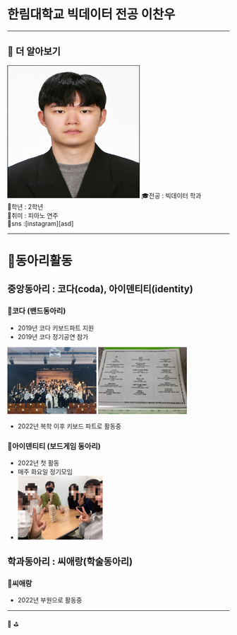 # 한림대학교 빅데이터 전공 이찬우
---
## 🔎 더 알아보기
<img src= 이찬우.jpg height=300, width=300>
🎓전공 : 빅데이터 학과<br>
📕학년 : 2학년<br>
🎵취미 : 피아노 연주<br>
🔔sns :[instagram][asd]

[asd]:https://www.instagram.com/zzanwoo0_0/?hl=ko

----
# 📌동아리활동

## 중앙동아리 : 코다(coda), 아이덴티티(identity)

### 🎹코다 (밴드동아리)
* 2019년 코다 키보드파트 지원
* 2019년 코다 정기공연 참가

<img src=KakaoTalk_20220525_220513230.jpg width="40%">  <img src=coda1.jpg width="40%">

* 2022년 복학 이후 키보드 파트로 활동중

### 🎲아이덴티티 (보드게임 동아리)
* 2022년 첫 활동
* 매주 화요일 정기모임
* <img src=identity_activity.jpg width="40%">

## 학과동아리 : 씨애랑(학술동아리)

### 📝씨애랑
* 2022년 부원으로 활동중
---

📢
⛳
